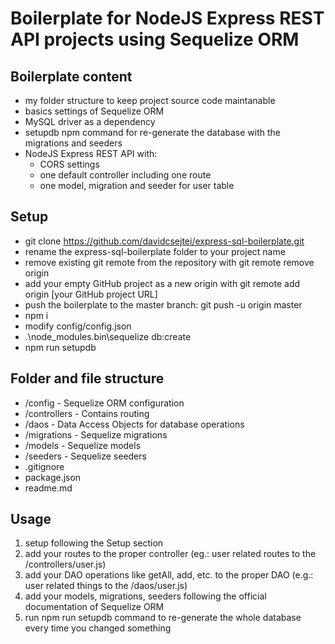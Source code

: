 # Boilerplate for NodeJS Express REST API projects using Sequelize ORM

## Boilerplate content
- my folder structure to keep project source code maintanable
- basics settings of Sequelize ORM
- MySQL driver as a dependency
- setupdb npm command for re-generate the database with the migrations and seeders
- NodeJS Express REST API with:
  - CORS settings
  - one default controller including one route
  - one model, migration and seeder for user table

## Setup

- git clone https://github.com/davidcsejtei/express-sql-boilerplate.git
- rename the express-sql-boilerplate folder to your project name
- remove existing git remote from the repository with git remote remove origin
- add your empty GitHub project as a new origin with git remote add origin [your GitHub project URL]
- push the boilerplate to the master branch: git push -u origin master
- npm i
- modify config/config.json
- .\node_modules\.bin\sequelize db:create
- npm run setupdb

## Folder and file structure

- /config - Sequelize ORM configuration
- /controllers - Contains routing
- /daos - Data Access Objects for database operations
- /migrations - Sequelize migrations
- /models - Sequelize models
- /seeders - Sequelize seeders
- .gitignore
- package.json
- readme.md

## Usage

1) setup following the Setup section
2) add your routes to the proper controller (eg.: user related routes to the /controllers/user.js)
3) add your DAO operations like getAll, add, etc. to the proper DAO (e.g.: user related things to the /daos/user.js)
4) add your models, migrations, seeders following the official documentation of Sequelize ORM
5) run npm run setupdb command to re-generate the whole database every time you changed something
